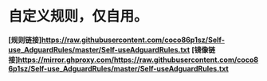 ﻿# 自定义规则，仅自用。
**[规则链接]https://raw.githubusercontent.com/coco86p1sz/Self-use_AdguardRules/master/Self-useAdguardRules.txt**
**[镜像链接]https://mirror.ghproxy.com/https://raw.githubusercontent.com/coco86p1sz/Self-use_AdguardRules/master/Self-useAdguardRules.txt**
